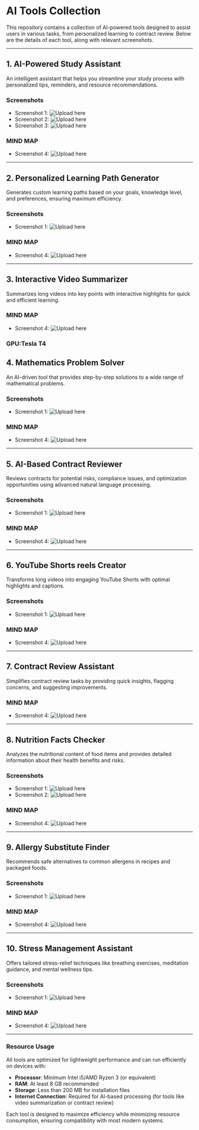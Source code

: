 # AI Tools Collection

This repository contains a collection of AI-powered tools designed to assist users in various tasks, from personalized learning to contract review. Below are the details of each tool, along with relevant screenshots.

---

## 1. AI-Powered Study Assistant
An intelligent assistant that helps you streamline your study process with personalized tips, reminders, and resource recommendations.

### Screenshots
- Screenshot 1: ![Upload here](results_media\Ai_based_stdy_assistant1.jpg)
- Screenshot 2: ![Upload here](results_media\Ai_based_stdy_assistant2.jpg)
- Screenshot 3: ![Upload here](results_media\Ai_based_stdy_assistant3.jpg)
### MIND MAP
- Screenshot 4: ![Upload here](results_media\tools_mind_maps\Ai_powered_study_assistant.png)

---

## 2. Personalized Learning Path Generator
Generates custom learning paths based on your goals, knowledge level, and preferences, ensuring maximum efficiency.

### Screenshots
- Screenshot 1: ![Upload here](results_media\personalized_learning_path_generator.png)


### MIND MAP
- Screenshot 4: ![Upload here](results_media\tools_mind_maps\personalized_learning_path_generator.png)
---

## 3. Interactive Video Summarizer
Summarizes long videos into key points with interactive highlights for quick and efficient learning.



### MIND MAP
- Screenshot 4: ![Upload here](results_media\tools_mind_maps\Interactive_Video_summerizer.png)
### GPU:Tesla T4


## 4. Mathematics Problem Solver
An AI-driven tool that provides step-by-step solutions to a wide range of mathematical problems.

### Screenshots
- Screenshot 1: ![Upload here](results_media\Math_problem_Solver.png)


### MIND MAP
- Screenshot 4: ![Upload here](results_media\tools_mind_maps\Math_Problem_Solver.png)
---

## 5. AI-Based Contract Reviewer
Reviews contracts for potential risks, compliance issues, and optimization opportunities using advanced natural language processing.

### Screenshots
- Screenshot 1: ![Upload here](results_media\Ai_based_contract_reviewr.jpg)


### MIND MAP
- Screenshot 4: ![Upload here](results_media\tools_mind_maps\AI_Contract_reviewer.png)
---

## 6. YouTube Shorts reels Creator
Transforms long videos into engaging YouTube Shorts with optimal highlights and captions.

### Screenshots
- Screenshot 1: ![Upload here](results_media\youtube_shorts_generator.png)


### MIND MAP
- Screenshot 4: ![Upload here](results_media\tools_mind_maps\youtube_shorts_and_reels_generator.png)
---


## 7. Contract Review Assistant
Simplifies contract review tasks by providing quick insights, flagging concerns, and suggesting improvements.



### MIND MAP
- Screenshot 4: ![Upload here](results_media\tools_mind_maps\Conttact_review_assistant.png)
---


## 8. Nutrition Facts Checker
Analyzes the nutritional content of food items and provides detailed information about their health benefits and risks.

### Screenshots
- Screenshot 1: ![Upload here](results_media\nutrition_fact_checker1.png)
- Screenshot 2: ![Upload here](results_media\nutrition_fact_checker2.png)

### MIND MAP
- Screenshot 4: ![Upload here](results_media\tools_mind_maps\nutritions_fact_checker.png)
---

## 9. Allergy Substitute Finder
Recommends safe alternatives to common allergens in recipes and packaged foods.

### Screenshots
- Screenshot 1: ![Upload here](results_media\allergy_substitute_finder.png)


### MIND MAP
- Screenshot 4: ![Upload here](results_media\tools_mind_maps\Allergy_Substitute_Finder.png)
---

## 10. Stress Management Assistant
Offers tailored stress-relief techniques like breathing exercises, meditation guidance, and mental wellness tips.

### Screenshots
- Screenshot 1: ![Upload here](results_media\stress_management.png)


### MIND MAP
- Screenshot 4: ![Upload here](results_media\tools_mind_maps\Stress_management.png)

---

### Resource Usage

All tools are optimized for lightweight performance and can run efficiently on devices with:
- **Processor**: Minimum Intel i5/AMD Ryzen 3 (or equivalent)
- **RAM**: At least 8 GB recommended
- **Storage**: Less than 200 MB for installation files
- **Internet Connection**: Required for AI-based processing (for tools like video summarization or contract review)

Each tool is designed to maximize efficiency while minimizing resource consumption, ensuring compatibility with most modern systems.
